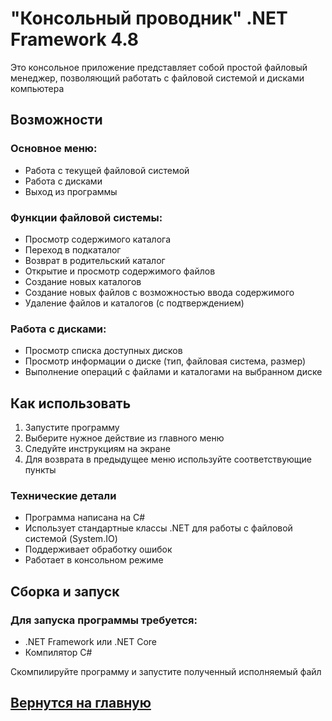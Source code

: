 # "Консольный проводник" .NET Framework 4.8
Это консольное приложение представляет собой простой файловый менеджер, позволяющий работать с файловой системой и дисками компьютера

## Возможности

### Основное меню:

* Работа с текущей файловой системой
* Работа с дисками
* Выход из программы

### Функции файловой системы:

* Просмотр содержимого каталога
* Переход в подкаталог
* Возврат в родительский каталог
* Открытие и просмотр содержимого файлов
* Создание новых каталогов
* Создание новых файлов с возможностью ввода содержимого
* Удаление файлов и каталогов (с подтверждением)

### Работа с дисками:

* Просмотр списка доступных дисков
* Просмотр информации о диске (тип, файловая система, размер)
* Выполнение операций с файлами и каталогами на выбранном диске

## Как использовать

1. Запустите программу
2. Выберите нужное действие из главного меню
3. Следуйте инструкциям на экране
4. Для возврата в предыдущее меню используйте соответствующие пункты

### Технические детали

* Программа написана на C#
* Использует стандартные классы .NET для работы с файловой системой (System.IO)
* Поддерживает обработку ошибок
* Работает в консольном режиме

## Сборка и запуск

### Для запуска программы требуется:

* .NET Framework или .NET Core
* Компилятор C#

Скомпилируйте программу и запустите полученный исполняемый файл

## [Вернутся на главную](https://github.com/m0ntly/task_colledge/tree/main)
